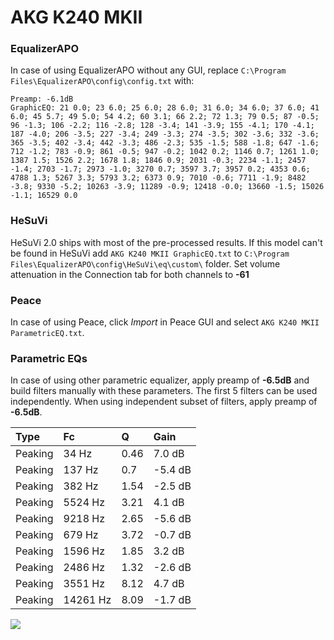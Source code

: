 # AKG K240 MKII

### EqualizerAPO
In case of using EqualizerAPO without any GUI, replace `C:\Program Files\EqualizerAPO\config\config.txt`
with:
```
Preamp: -6.1dB
GraphicEQ: 21 0.0; 23 6.0; 25 6.0; 28 6.0; 31 6.0; 34 6.0; 37 6.0; 41 6.0; 45 5.7; 49 5.0; 54 4.2; 60 3.1; 66 2.2; 72 1.3; 79 0.5; 87 -0.5; 96 -1.3; 106 -2.2; 116 -2.8; 128 -3.4; 141 -3.9; 155 -4.1; 170 -4.1; 187 -4.0; 206 -3.5; 227 -3.4; 249 -3.3; 274 -3.5; 302 -3.6; 332 -3.6; 365 -3.5; 402 -3.4; 442 -3.3; 486 -2.3; 535 -1.5; 588 -1.8; 647 -1.6; 712 -1.2; 783 -0.9; 861 -0.5; 947 -0.2; 1042 0.2; 1146 0.7; 1261 1.0; 1387 1.5; 1526 2.2; 1678 1.8; 1846 0.9; 2031 -0.3; 2234 -1.1; 2457 -1.4; 2703 -1.7; 2973 -1.0; 3270 0.7; 3597 3.7; 3957 0.2; 4353 0.6; 4788 1.3; 5267 3.3; 5793 3.2; 6373 0.9; 7010 -0.6; 7711 -1.9; 8482 -3.8; 9330 -5.2; 10263 -3.9; 11289 -0.9; 12418 -0.0; 13660 -1.5; 15026 -1.1; 16529 0.0
```

### HeSuVi
HeSuVi 2.0 ships with most of the pre-processed results. If this model can't be found in HeSuVi add
`AKG K240 MKII GraphicEQ.txt` to `C:\Program Files\EqualizerAPO\config\HeSuVi\eq\custom\` folder.
Set volume attenuation in the Connection tab for both channels to **-61**

### Peace
In case of using Peace, click *Import* in Peace GUI and select `AKG K240 MKII ParametricEQ.txt`.

### Parametric EQs
In case of using other parametric equalizer, apply preamp of **-6.5dB** and build filters manually
with these parameters. The first 5 filters can be used independently.
When using independent subset of filters, apply preamp of **-6.5dB**.

| Type    | Fc       |    Q | Gain    |
|:--------|:---------|:-----|:--------|
| Peaking | 34 Hz    | 0.46 | 7.0 dB  |
| Peaking | 137 Hz   | 0.7  | -5.4 dB |
| Peaking | 382 Hz   | 1.54 | -2.5 dB |
| Peaking | 5524 Hz  | 3.21 | 4.1 dB  |
| Peaking | 9218 Hz  | 2.65 | -5.6 dB |
| Peaking | 679 Hz   | 3.72 | -0.7 dB |
| Peaking | 1596 Hz  | 1.85 | 3.2 dB  |
| Peaking | 2486 Hz  | 1.32 | -2.6 dB |
| Peaking | 3551 Hz  | 8.12 | 4.7 dB  |
| Peaking | 14261 Hz | 8.09 | -1.7 dB |

![](https://raw.githubusercontent.com/jaakkopasanen/AutoEq/master/results/rtings/avg/AKG%20K240%20MKII/AKG%20K240%20MKII.png)